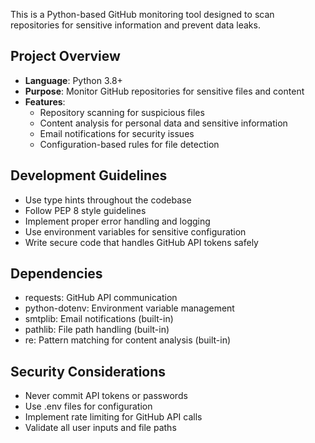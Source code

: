 <!-- GitHub Monitor Tool Instructions -->

This is a Python-based GitHub monitoring tool designed to scan repositories for sensitive information and prevent data leaks.

## Project Overview
- **Language**: Python 3.8+
- **Purpose**: Monitor GitHub repositories for sensitive files and content
- **Features**: 
  - Repository scanning for suspicious files
  - Content analysis for personal data and sensitive information
  - Email notifications for security issues
  - Configuration-based rules for file detection

## Development Guidelines
- Use type hints throughout the codebase
- Follow PEP 8 style guidelines
- Implement proper error handling and logging
- Use environment variables for sensitive configuration
- Write secure code that handles GitHub API tokens safely

## Dependencies
- requests: GitHub API communication
- python-dotenv: Environment variable management
- smtplib: Email notifications (built-in)
- pathlib: File path handling (built-in)
- re: Pattern matching for content analysis (built-in)

## Security Considerations
- Never commit API tokens or passwords
- Use .env files for configuration
- Implement rate limiting for GitHub API calls
- Validate all user inputs and file paths